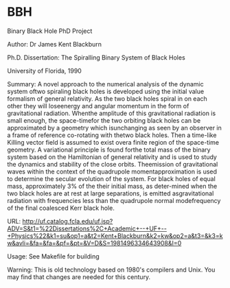 # BBH
Binary Black Hole PhD Project

Author: Dr James Kent Blackburn

Ph.D. Dissertation: The Spiralling Binary System of Black Holes

University of Florida, 1990

Summary:  A novel approach to the numerical analysis of the dynamic system oftwo spiraling black holes is developed using the initial value formalism of general relativity. As the two black holes spiral in on each other they will loseenergy and angular momentum in the form of gravitational radiation. Whenthe amplitude of this gravitational radiation is small enough, the space-timefor the two orbiting black holes can be approximated by a geometry which isunchanging as seen by an observer in a frame of reference co-rotating with thetwo black holes. Then a time-like Killing vector field is assumed to exist overa finite region of the space-time geometry. A variational principle is found forthe total mass of the binary system based on the Hamiltonian of general relativity and is used to study the dynamics and stability of the close orbits. Theemission of gravitational waves within the context of the quadrupole momentapproximation is used to determine the secular evolution of the system. For black holes of equal mass, approximately 3% of the their initial mass, as deter-mined when the two black holes are at rest at large separations, is emitted asgravitational radiation with frequencies less than the quadrupole normal modefrequency of the final coalesced Kerr black hole.

URL: http://uf.catalog.fcla.edu/uf.jsp?ADV=S&t1=%22Dissertations%2C+Academic+--+UF+--+Physics%22&k1=su&op1=a&t2=Kent+Blackburn&k2=kw&op2=a&t3=&k3=kw&avli=&fa=&fa=&pf=&pt=&V=D&S=1981496334643908&I=0

Usage: See Makefile for building

Warning: This is old technology based on 1980's compilers and Unix. You may find that changes are needed for this century.
